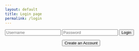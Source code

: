 ```yaml
---
layout: default
title: Login page
permalink: /login
---
```

<html>
<body>
    <div class="main">
        <div class="form-container">
            <form id="login_form">
                <input type="text" placeholder="Username" id="username" required>
                <input type="password" placeholder="Password" id="password" required>
                <button class="button1" type="submit">Login</button>
            </form>
            <center><button class="button2" onclick="window.location.href='https://the-gpt-warriors.github.io/ASLFrontend/signup'">Create an Account</button><center>
        </div>
    </div>
<script>
    document.getElementById("login_form").addEventListener("submit", function (event) {
            event.preventDefault();
            login_user();
        });
    function login_user() {
    var myHeaders = new Headers();
    myHeaders.append("Content-Type", "application/json");
    var raw = JSON.stringify({
        "username": document.getElementById("username").value,
        "password": document.getElementById("password").value
    });
    console.log(raw);
    var requestOptions = {
        method: 'POST',
        headers: myHeaders,
        credentials: 'include',
        body: raw,
        redirect: 'follow'
    };
    fetch("http://localhost:8085/authenticate", requestOptions)
    .then(response => {
        if (!response.ok) {
            const errorMsg = 'Login error: ' + response.status;
            console.log(errorMsg);
            switch (response.status) {
                case 401:
                    alert("Incorrect username or password");
                    break;
                case 403:
                    alert("Access forbidden. You do not have permission to access this resource.");
                    break;
                case 404:
                    alert("User not found. Please check your credentials.");
                    break;
                default:
                    alert("Login failed. Please try again later.");
            }
            return Promise.reject('Login failed');
        }
        return response.text()
    })
    .then(result => {
        console.log(result);
        isLoggedIn = true;
        window.location.href = "{{site.baseurl}}/account";
    })
    .catch(error => console.error('Error during login:', error));
}